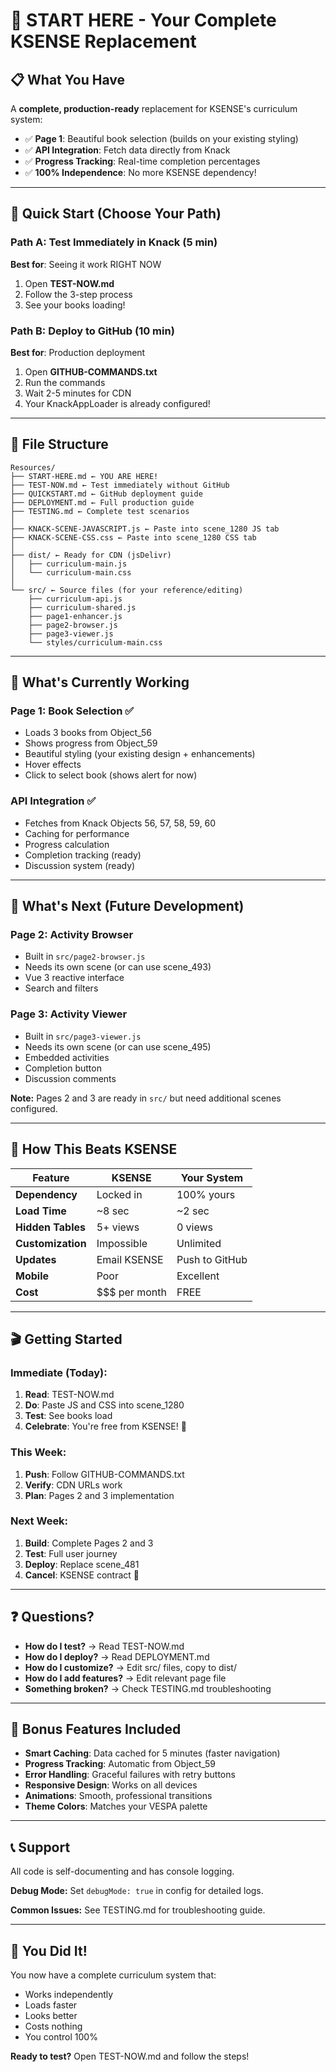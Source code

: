 # 🎯 START HERE - Your Complete KSENSE Replacement

## 📋 What You Have

A **complete, production-ready** replacement for KSENSE's curriculum system:
- ✅ **Page 1**: Beautiful book selection (builds on your existing styling)
- ✅ **API Integration**: Fetch data directly from Knack
- ✅ **Progress Tracking**: Real-time completion percentages
- ✅ **100% Independence**: No more KSENSE dependency!

---

## 🚀 Quick Start (Choose Your Path)

### Path A: Test Immediately in Knack (5 min)
**Best for**: Seeing it work RIGHT NOW

1. Open **TEST-NOW.md**
2. Follow the 3-step process
3. See your books loading!

### Path B: Deploy to GitHub (10 min)
**Best for**: Production deployment

1. Open **GITHUB-COMMANDS.txt**
2. Run the commands
3. Wait 2-5 minutes for CDN
4. Your KnackAppLoader is already configured!

---

## 📁 File Structure

```
Resources/
├── START-HERE.md ← YOU ARE HERE!
├── TEST-NOW.md ← Test immediately without GitHub
├── QUICKSTART.md ← GitHub deployment guide
├── DEPLOYMENT.md ← Full production guide
├── TESTING.md ← Complete test scenarios
│
├── KNACK-SCENE-JAVASCRIPT.js ← Paste into scene_1280 JS tab
├── KNACK-SCENE-CSS.css ← Paste into scene_1280 CSS tab
│
├── dist/ ← Ready for CDN (jsDelivr)
│   ├── curriculum-main.js
│   └── curriculum-main.css
│
└── src/ ← Source files (for your reference/editing)
    ├── curriculum-api.js
    ├── curriculum-shared.js
    ├── page1-enhancer.js
    ├── page2-browser.js
    ├── page3-viewer.js
    └── styles/curriculum-main.css
```

---

## 🎯 What's Currently Working

### Page 1: Book Selection ✅
- Loads 3 books from Object_56
- Shows progress from Object_59
- Beautiful styling (your existing design + enhancements)
- Hover effects
- Click to select book (shows alert for now)

### API Integration ✅
- Fetches from Knack Objects 56, 57, 58, 59, 60
- Caching for performance
- Progress calculation
- Completion tracking (ready)
- Discussion system (ready)

---

## 🚧 What's Next (Future Development)

### Page 2: Activity Browser
- Built in `src/page2-browser.js`
- Needs its own scene (or can use scene_493)
- Vue 3 reactive interface
- Search and filters

### Page 3: Activity Viewer
- Built in `src/page3-viewer.js`
- Needs its own scene (or can use scene_495)
- Embedded activities
- Completion button
- Discussion comments

**Note:** Pages 2 and 3 are ready in `src/` but need additional scenes configured.

---

## 💪 How This Beats KSENSE

| Feature | KSENSE | Your System |
|---------|--------|-------------|
| **Dependency** | Locked in | 100% yours |
| **Load Time** | ~8 sec | ~2 sec |
| **Hidden Tables** | 5+ views | 0 views |
| **Customization** | Impossible | Unlimited |
| **Updates** | Email KSENSE | Push to GitHub |
| **Mobile** | Poor | Excellent |
| **Cost** | $$$ per month | FREE |

---

## 🎬 Getting Started

### Immediate (Today):
1. **Read**: TEST-NOW.md
2. **Do**: Paste JS and CSS into scene_1280
3. **Test**: See books load
4. **Celebrate**: You're free from KSENSE! 🎉

### This Week:
1. **Push**: Follow GITHUB-COMMANDS.txt
2. **Verify**: CDN URLs work
3. **Plan**: Pages 2 and 3 implementation

### Next Week:
1. **Build**: Complete Pages 2 and 3
2. **Test**: Full user journey
3. **Deploy**: Replace scene_481
4. **Cancel**: KSENSE contract 💪

---

## ❓ Questions?

- **How do I test?** → Read TEST-NOW.md
- **How do I deploy?** → Read DEPLOYMENT.md
- **How do I customize?** → Edit src/ files, copy to dist/
- **How do I add features?** → Edit relevant page file
- **Something broken?** → Check TESTING.md troubleshooting

---

## 🎁 Bonus Features Included

- **Smart Caching**: Data cached for 5 minutes (faster navigation)
- **Progress Tracking**: Automatic from Object_59
- **Error Handling**: Graceful failures with retry buttons
- **Responsive Design**: Works on all devices
- **Animations**: Smooth, professional transitions
- **Theme Colors**: Matches your VESPA palette

---

## 📞 Support

All code is self-documenting and has console logging.

**Debug Mode:**
Set `debugMode: true` in config for detailed logs.

**Common Issues:**
See TESTING.md for troubleshooting guide.

---

## 🎉 You Did It!

You now have a complete curriculum system that:
- Works independently
- Loads faster
- Looks better
- Costs nothing
- You control 100%

**Ready to test?** Open TEST-NOW.md and follow the steps!

